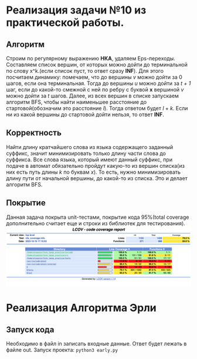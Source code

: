 # Реализация задачи №10 из практической работы. 
## Алгоритм 
Строим по регулярному выражению **НКА**, удаляем Eps-переходы. Составляем список вершин, от которых можно дойти до терминальной по слову x^k.(если список пуст, то ответ сразу **INF**). Для этого посчитаем динамику: помечаем, что до вершины _v_ можно дойти за 0 шагов, если она терминальная. Тогда до вершины _u_ можно дойти за _t + 1_ шаг, если до какой-то смежной с ней по ребру с буквой **x** вершиной _v_ можно дойти за _t_ шагов. Далее, из всех вершин в списке запускаем алгоритм BFS, чтобы найти наименьшее расстояние до стартовой(обозначим это расстояние _l_). Тогда ответом будет _l_ + _k_. Если ни из какой вершины до стартовой дойти нельзя, то ответ **INF**.

## Корректность
Найти длину кратчайшего слова из языка содержащего заданный суффикс, значит минимизировать только длину части слова до суффикса. Все слова языка, который имеют данный суффикс, при подаче в автомат обязательно пройдут какую-то из вершин списка(из них есть путь длины _k_ по буквам _x_). То есть, нужно минимизировать длину пути от начальной вершины, до какой-то из списка. Это и делает алгоритм BFS. 

## Покрытие
Данная задача покрыта unit-тестами, покрытие кода 95%(total coverage дополнительно считает еще и строки из библиотек для тестирования).
![My Image](result.png)

# Реализация Алгоритма Эрли
## Запуск кода
Необходимо в файл in записать входные данные. Ответ будет лежать в файле out. Запуск проекта: `python3 early.py`

